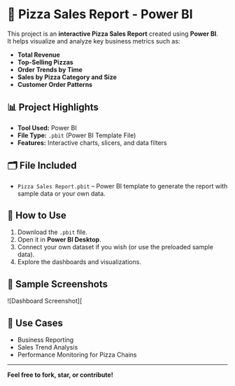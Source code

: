# 🍕 Pizza Sales Report - Power BI

This project is an **interactive Pizza Sales Report** created using **Power BI**.  
It helps visualize and analyze key business metrics such as:

- **Total Revenue**
- **Top-Selling Pizzas**
- **Order Trends by Time**
- **Sales by Pizza Category and Size**
- **Customer Order Patterns**

## 📊 Project Highlights

- **Tool Used:** Power BI  
- **File Type:** `.pbit` (Power BI Template File)  
- **Features:** Interactive charts, slicers, and data filters

## 🗂️ File Included

- `Pizza Sales Report.pbit` – Power BI template to generate the report with sample data or your own data.

## 🚀 How to Use

1. Download the `.pbit` file.
2. Open it in **Power BI Desktop**.
3. Connect your own dataset if you wish (or use the preloaded sample data).
4. Explore the dashboards and visualizations.

## 📸 Sample Screenshots
![Dashboard Screenshot][
## 💼 Use Cases

- Business Reporting  
- Sales Trend Analysis  
- Performance Monitoring for Pizza Chains  

---

**Feel free to fork, star, or contribute!**
